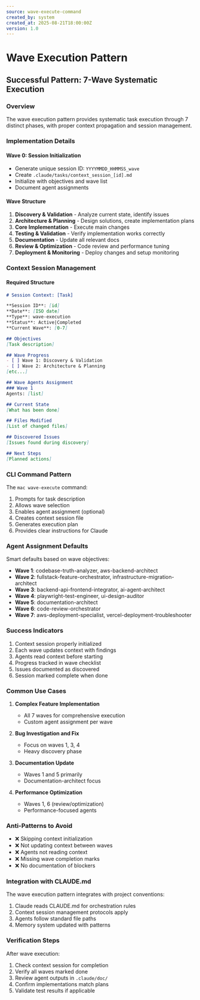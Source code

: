 ```yaml
---
source: wave-execute-command
created_by: system
created_at: 2025-08-21T18:00:00Z
version: 1.0
---
```


# Wave Execution Pattern

## Successful Pattern: 7-Wave Systematic Execution

### Overview
The wave execution pattern provides systematic task execution through 7 distinct phases, with proper context propagation and session management.

### Implementation Details

#### Wave 0: Session Initialization
- Generate unique session ID: `YYYYMMDD_HHMMSS_wave`
- Create `.claude/tasks/context_session_[id].md`
- Initialize with objectives and wave list
- Document agent assignments

#### Wave Structure
1. **Discovery & Validation** - Analyze current state, identify issues
2. **Architecture & Planning** - Design solutions, create implementation plans
3. **Core Implementation** - Execute main changes
4. **Testing & Validation** - Verify implementation works correctly
5. **Documentation** - Update all relevant docs
6. **Review & Optimization** - Code review and performance tuning
7. **Deployment & Monitoring** - Deploy changes and setup monitoring

### Context Session Management

#### Required Structure
```markdown
# Session Context: [Task]

**Session ID**: [id]
**Date**: [ISO date]
**Type**: wave-execution
**Status**: Active|Completed
**Current Wave**: [0-7]

## Objectives
[Task description]

## Wave Progress
- [ ] Wave 1: Discovery & Validation
- [ ] Wave 2: Architecture & Planning
[etc...]

## Wave Agents Assignment
### Wave 1
Agents: [list]

## Current State
[What has been done]

## Files Modified
[List of changed files]

## Discovered Issues
[Issues found during discovery]

## Next Steps
[Planned actions]
```

### CLI Command Pattern

The `mac wave-execute` command:
1. Prompts for task description
2. Allows wave selection
3. Enables agent assignment (optional)
4. Creates context session file
5. Generates execution plan
6. Provides clear instructions for Claude

### Agent Assignment Defaults

Smart defaults based on wave objectives:
- **Wave 1**: codebase-truth-analyzer, aws-backend-architect
- **Wave 2**: fullstack-feature-orchestrator, infrastructure-migration-architect
- **Wave 3**: backend-api-frontend-integrator, ai-agent-architect
- **Wave 4**: playwright-test-engineer, ui-design-auditor
- **Wave 5**: documentation-architect
- **Wave 6**: code-review-orchestrator
- **Wave 7**: aws-deployment-specialist, vercel-deployment-troubleshooter

### Success Indicators

1. Context session properly initialized
2. Each wave updates context with findings
3. Agents read context before starting
4. Progress tracked in wave checklist
5. Issues documented as discovered
6. Session marked complete when done

### Common Use Cases

1. **Complex Feature Implementation**
   - All 7 waves for comprehensive execution
   - Custom agent assignment per wave

2. **Bug Investigation and Fix**
   - Focus on waves 1, 3, 4
   - Heavy discovery phase

3. **Documentation Update**
   - Waves 1 and 5 primarily
   - Documentation-architect focus

4. **Performance Optimization**
   - Waves 1, 6 (review/optimization)
   - Performance-focused agents

### Anti-Patterns to Avoid

- ❌ Skipping context initialization
- ❌ Not updating context between waves
- ❌ Agents not reading context
- ❌ Missing wave completion marks
- ❌ No documentation of blockers

### Integration with CLAUDE.md

The wave execution pattern integrates with project conventions:
1. Claude reads CLAUDE.md for orchestration rules
2. Context session management protocols apply
3. Agents follow standard file paths
4. Memory system updated with patterns

### Verification Steps

After wave execution:
1. Check context session for completion
2. Verify all waves marked done
3. Review agent outputs in `.claude/doc/`
4. Confirm implementations match plans
5. Validate test results if applicable